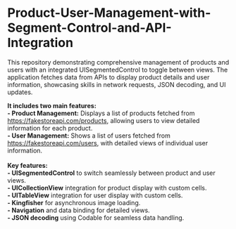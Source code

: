 # Product-User-Management-with-Segment-Control-and-API-Integration
This repository demonstrating comprehensive management of products and users with an integrated UISegmentedControl to toggle between views. The application fetches data from APIs to display product details and user information, showcasing skills in network requests, JSON decoding, and UI updates.
 
**It includes two main features:**<br>
**- Product Management:** Displays a list of products fetched from https://fakestoreapi.com/products, allowing users to view detailed information for each product.<br>
**- User Management:** Shows a list of users fetched from https://fakestoreapi.com/users, with detailed views of individual user information.<br><br>
**Key features:**<br>
**- UISegmentedControl** to switch seamlessly between product and user views.<br>
**- UICollectionView** integration for product display with custom cells.<br>
**- UITableView** integration for user display with custom cells.<br>
**- Kingfisher** for asynchronous image loading.<br>
**- Navigation** and data binding for detailed views.<br>
**- JSON decoding** using Codable for seamless data handling.<br>
